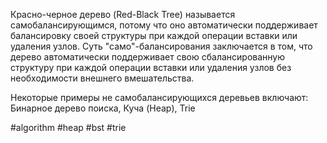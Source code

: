 Красно-черное дерево (Red-Black Tree) называется самобалансирующимся, потому что оно автоматически поддерживает балансировку своей структуры при каждой операции вставки или удаления узлов. Суть "само"-балансирования заключается в том, что дерево автоматически поддерживает свою сбалансированную структуру при каждой операции вставки или удаления узлов без необходимости внешнего вмешательства. 

Некоторые примеры не самобалансирующихся деревьев включают: Бинарное дерево поиска, Куча (Heap), Trie

#algorithm #heap #bst #trie